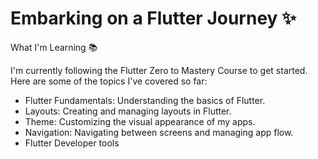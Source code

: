 # Embarking on a Flutter Journey ✨


What I'm Learning 📚

I'm currently following the Flutter Zero to Mastery Course to get started. Here are some of the topics I've covered so far:

- Flutter Fundamentals: Understanding the basics of Flutter.
- Layouts: Creating and managing layouts in Flutter.
- Theme: Customizing the visual appearance of my apps.
- Navigation: Navigating between screens and managing app flow.
- Flutter Developer tools
